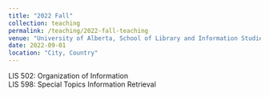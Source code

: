 ```yaml
---
title: "2022 Fall"
collection: teaching
permalink: /teaching/2022-fall-teaching
venue: "University of Alberta, School of Library and Information Studies"
date: 2022-09-01
location: "City, Country"
---
```



LIS 502: Organization of Information  
LIS 598: Special Topics Information Retrieval
